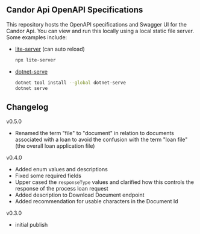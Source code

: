 ## Candor Api OpenAPI Specifications

This repository hosts the OpenAPI specifications and Swagger UI for the Candor Api. You can view and run this locally using a local static file server. Some examples include:

- [lite-server](https://github.com/johnpapa/lite-server) (can auto reload)
  ```sh
  npx lite-server
  ```
- [dotnet-serve](https://github.com/natemcmaster/dotnet-serve)
  ```sh
  dotnet tool install --global dotnet-serve
  dotnet serve
  ```

## Changelog

v0.5.0
- Renamed the term "file" to "document" in relation to documents associated with a loan to avoid the confusion with the term "loan file" (the overall loan application file)

v0.4.0
- Added enum values and descriptions
- Fixed some required fields
- Upper cased the `responseType` values and clarified how this controls the response of the process loan request
- Added description to Download Document endpoint
- Added recommendation for usable characters in the Document Id

v0.3.0
- initial publish